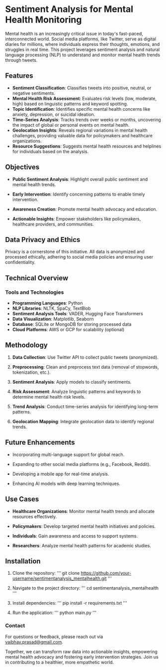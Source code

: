 # Sentiment Analysis for Mental Health Monitoring

Mental health is an increasingly critical issue in today's fast-paced, interconnected world. Social media platforms, like Twitter, serve as digital diaries for millions, where individuals express their thoughts, emotions, and struggles in real time. This project leverages sentiment analysis and natural language processing (NLP) to understand and monitor mental health trends through tweets.

## Features

   - **Sentiment Classification**: Classifies tweets into positive, neutral, or negative sentiments.
   - **Mental Health Risk Assessment**: Evaluates risk levels (low, moderate, high) based on linguistic patterns and keyword spotting.
   - **Topic Identification**: Identifies specific mental health concerns like anxiety, depression, or suicidal ideation.
   - **Time-Series Analysis**: Tracks trends over weeks or months, uncovering the impact of global or personal events on mental health.
   - **Geolocation Insights**: Reveals regional variations in mental health challenges, providing valuable data for policymakers and healthcare organizations.
   - **Resource Suggestions**: Suggests mental health resources and helplines for individuals based on the analysis.

## Objectives

   - **Public Sentiment Analysis**: Highlight overall public sentiment and mental health trends.
   
   - **Early Intervention**: Identify concerning patterns to enable timely intervention.
   
   - **Awareness Creation**: Promote mental health advocacy and education.
   
   - **Actionable Insights**: Empower stakeholders like policymakers, healthcare providers, and communities.

## Data Privacy and Ethics

Privacy is a cornerstone of this initiative. All data is anonymized and processed ethically, adhering to social media policies and ensuring user confidentiality.

## Technical Overview

### Tools and Technologies

   - **Programming Languages**: Python
   - **NLP Libraries**: NLTK, SpaCy, TextBlob
   - **Sentiment Analysis Tools**: VADER, Hugging Face Transformers
   - **Data Visualization**: Matplotlib, Seaborn
   - **Database**: SQLite or MongoDB for storing processed data
   - **Cloud Platforms**: AWS or GCP for scalability (optional)

## Methodology

   1. **Data Collection**: Use Twitter API to collect public tweets (anonymized).
   
   2. **Preprocessing**: Clean and preprocess text data (removal of stopwords, tokenization, etc.).
   
   3. **Sentiment Analysis**: Apply models to classify sentiments.
   
   4. **Risk Assessment**: Analyze linguistic patterns and keywords to determine mental health risk levels.
   
   5. **Trend Analysis**: Conduct time-series analysis for identifying long-term patterns.
   
   6. **Geolocation Mapping**: Integrate geolocation data to identify regional trends.

## Future Enhancements

   - Incorporating multi-language support for global reach.
   
   - Expanding to other social media platforms (e.g., Facebook, Reddit).
   
   - Developing a mobile app for real-time analysis.
   
   - Enhancing AI models with deep learning techniques.

## Use Cases

   - **Healthcare Organizations**: Monitor mental health trends and allocate resources effectively.
   
   - **Policymakers**: Develop targeted mental health initiatives and policies.
   
   - **Individuals**: Gain awareness and access to support systems.
   
   - **Researchers**: Analyze mental health patterns for academic studies.


## Installation

   1. Clone the repository:
'''
git clone https://github.com/your-username/sentimentanalysis_mentalhealth.git
'''

   2. Navigate to the project directory:
'''
cd sentimentanalysis_mentalhealth
'''
   3. Install dependencies:
'''
pip install -r requirements.txt
'''
   4. Run the application:
'''
python main.py
'''


### Contact

For questions or feedback, please reach out via vaibhav.prasad@gmail.com.

Together, we can transform raw data into actionable insights, empowering mental health advocacy and fostering early intervention strategies. Join us in contributing to a healthier, more empathetic world.

